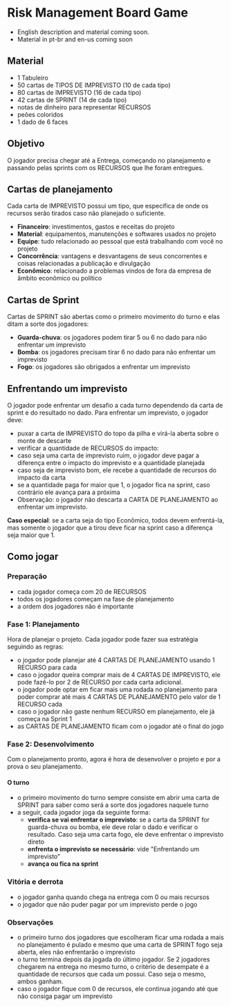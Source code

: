 # Risk Management Board Game #
* English description and material coming soon.
* Material in pt-br and en-us coming soon

## Material ##
* 1 Tabuleiro
* 50 cartas de TIPOS DE IMPREVISTO (10 de cada tipo)
* 80 cartas de IMPREVISTO (16 de cada tipo)
* 42 cartas de SPRINT (14 de cada tipo)
* notas de dinheiro para representar RECURSOS
* peões coloridos
* 1 dado de 6 faces

## Objetivo ##
O jogador precisa chegar até a Entrega, começando no planejamento e passando pelas sprints com os RECURSOS que lhe foram entregues.

## Cartas de planejamento
Cada carta de IMPREVISTO possui um tipo, que especifica de onde os recursos serão tirados caso não planejado o suficiente.
* **Financeiro**: investimentos, gastos e receitas do projeto
* **Material**: equipamentos, manutenções e softwares usados no projeto
* **Equipe**: tudo relacionado ao pessoal que está trabalhando com você no projeto
* **Concorrência**: vantagens e desvantagens de seus concorrentes e coisas relacionadas a publicação e divulgação
* **Econômico**: relacionado a problemas vindos de fora da empresa de âmbito econômico ou político

## Cartas de Sprint ##
Cartas de SPRINT são abertas como o primeiro movimento do turno e elas ditam a sorte dos jogadores:
* **Guarda-chuva**: os jogadores podem tirar 5 ou 6 no dado para não enfrentar um imprevisto
* **Bomba**: os jogadores precisam tirar 6 no dado para não enfrentar um imprevisto
* **Fogo**: os jogadores são obrigados a enfrentar um imprevisto

## Enfrentando um imprevisto ##
O jogador pode enfrentar um desafio a cada turno dependendo da carta de sprint e do resultado no dado. Para enfrentar um imprevisto, o jogador deve:
* puxar a carta de IMPREVISTO do topo da pilha e virá-la aberta sobre o monte de descarte
* verificar a quantidade de RECURSOS do impacto:
* caso seja uma carta de imprevisto ruim, o jogador deve pagar a diferença entre o impacto do imprevisto e a quantidade planejada
* caso seja de imprevisto bom, ele recebe a quantidade de recursos do impacto da carta
* se a quantidade paga for maior que 1, o jogador fica na sprint, caso contrário ele avança para a próxima
* Observação: o jogador não descarta a CARTA DE PLANEJAMENTO ao enfrentar um imprevisto.

**Caso especial**: se a carta seja do tipo Econômico, todos devem enfrentá-la, mas somente o jogador que a tirou deve ficar na sprint caso a diferença seja maior que 1.

## Como jogar ##
### Preparação ###
* cada jogador começa com 20 de RECURSOS
* todos os jogadores começam na fase de planejamento
* a ordem dos jogadores não é importante

### Fase 1: Planejamento ###
Hora de planejar o projeto. Cada jogador pode fazer sua estratégia seguindo as regras:
* o jogador pode planejar até 4 CARTAS DE PLANEJAMENTO usando 1 RECURSO para cada
* caso o jogador queira comprar mais de 4 CARTAS DE IMPREVISTO, ele pode fazê-lo por 2 de RECURSO por cada carta adicional.
* o jogador pode optar em ficar mais uma rodada no planejamento para poder comprar até mais 4 CARTAS DE PLANEJAMENTO pelo valor de 1 RECURSO cada
* caso o jogador não gaste nenhum RECURSO em planejamento, ele já começa na Sprint 1
* as CARTAS DE PLANEJAMENTO ficam com o jogador até o final do jogo

### Fase 2: Desenvolvimento ###
Com o planejamento pronto, agora é hora de desenvolver o projeto e por a prova o seu planejamento.

#### O turno ####
* o primeiro movimento do turno sempre consiste em abrir uma carta de SPRINT para saber como será a sorte dos jogadores naquele turno
* a seguir, cada jogador joga da seguinte forma:
	* **verifica se vai enfrentar o imprevisto**: se a carta da SPRINT for guarda-chuva ou bomba, ele deve rolar o dado e verificar o resultado. Caso seja uma carta fogo, ele deve enfrentar o imprevisto direto
	* **enfrenta o imprevisto se necessário**: vide "Enfrentando um imprevisto"
	* **avança ou fica na sprint**

### Vitória e derrota ###
* o jogador ganha quando chega na entrega com 0 ou mais recursos
* o jogador que não puder pagar por um imprevisto perde o jogo

### Observações ###
* o primeiro turno dos jogadores que escolheram ficar uma rodada a mais no planejamento é pulado e mesmo que uma carta de SPRINT fogo seja aberta, eles não enfrentarão o imprevisto
* o turno termina depois da jogada do último jogador. Se 2 jogadores chegarem na entrega no mesmo turno, o critério de desempate é a quantidade de recursos que cada um possui. Caso seja o mesmo, ambos ganham.
* caso o jogador fique com 0 de recursos, ele continua jogando até que não consiga pagar um imprevisto